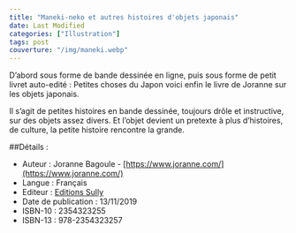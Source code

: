 ```yaml
---
title: "Maneki-neko et autres histoires d'objets japonais"
date: Last Modified
categories: ["Illustration"]
tags: post
couverture: "/img/maneki.webp"
---
```


D’abord sous forme de bande dessinée en ligne, puis sous forme de petit livret auto-edité&nbsp;: Petites choses du Japon voici enfin le livre de Joranne sur les objets japonais.
<!-- excerpt -->

Il s’agit de petites histoires en bande dessinée, toujours drôle et instructive, sur des objets assez divers.
Et l’objet devient un pretexte à plus d’histoires, de culture, la petite histoire rencontre la grande.

##Détails :

- Auteur : Joranne Bagoule - [https://www.joranne.com/](https://www.joranne.com/)
- Langue : Français
- Editeur : [Editions Sully](https://www.editions-sully.com/)
- Date de publication : 13/11/2019
- ISBN-10 : 2354323255
- ISBN-13 : 978-2354323257